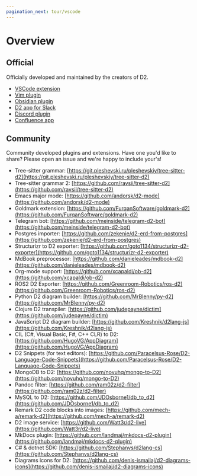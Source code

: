 ```yaml
---
pagination_next: tour/vscode
---
```


# Overview

## Official

Officially developed and maintained by the creators of D2.

- [VSCode extension](/tour/vscode)
- [Vim plugin](/tour/vim)
- [Obsidian plugin](/tour/obsidian)
- [D2 app for Slack](/tour/slack)
- [Discord plugin](/tour/discord)
- [Confluence app](/tour/confluence)

## Community

Community developed plugins and extensions. Have one you'd like to share? Please open an
issue and we're happy to include your's!

- Tree-sitter grammar: [https://git.pleshevski.ru/pleshevskiy/tree-sitter-d2](https://git.pleshevski.ru/pleshevskiy/tree-sitter-d2)
- Tree-sitter grammar 2: [https://github.com/ravsii/tree-sitter-d2](https://github.com/ravsii/tree-sitter-d2)
- Emacs major mode: [https://github.com/andorsk/d2-mode](https://github.com/andorsk/d2-mode)
- Goldmark extension: [https://github.com/FurqanSoftware/goldmark-d2](https://github.com/FurqanSoftware/goldmark-d2)
- Telegram bot: [https://github.com/meinside/telegram-d2-bot](https://github.com/meinside/telegram-d2-bot)
- Postgres importer: [https://github.com/zekenie/d2-erd-from-postgres](https://github.com/zekenie/d2-erd-from-postgres)
- Structurizr to D2 exporter: [https://github.com/goto1134/structurizr-d2-exporter](https://github.com/goto1134/structurizr-d2-exporter)
- MdBook preprocessor: [https://github.com/danieleades/mdbook-d2](https://github.com/danieleades/mdbook-d2)
- Org-mode support: [https://github.com/xcapaldi/ob-d2](https://github.com/xcapaldi/ob-d2)
- ROS2 D2 Exporter: [https://github.com/Greenroom-Robotics/ros-d2](https://github.com/Greenroom-Robotics/ros-d2)
- Python D2 diagram builder: [https://github.com/MrBlenny/py-d2](https://github.com/MrBlenny/py-d2)
- Clojure D2 transpiler: [https://github.com/judepayne/dictim](https://github.com/judepayne/dictim)
- JavaScript D2 diagram builder: [https://github.com/Kreshnik/d2lang-js](https://github.com/Kreshnik/d2lang-js)
- CIL (C#, Visual Basic, F#, C++ CLR) to D2: [https://github.com/HugoVG/AppDiagram](https://github.com/HugoVG/AppDiagram)
- D2 Snippets (for text editors): [https://github.com/Paracelsus-Rose/D2-Language-Code-Snippets](https://github.com/Paracelsus-Rose/D2-Language-Code-Snippets)
- MongoDB to D2: [https://github.com/novuhq/mongo-to-D2](https://github.com/novuhq/mongo-to-D2)
- Pandoc filter: [https://github.com/ram02z/d2-filter](https://github.com/ram02z/d2-filter)
- MySQL to D2: [https://github.com/JDOsborne1/db_to_d2](https://github.com/JDOsborne1/db_to_d2)
- Remark D2 code blocks into images: [https://github.com/mech-a/remark-d2](https://github.com/mech-a/remark-d2)
- D2 image service: [https://github.com/Watt3r/d2-live](https://github.com/Watt3r/d2-live)
- MkDocs plugin: [https://github.com/landmaj/mkdocs-d2-plugin](https://github.com/landmaj/mkdocs-d2-plugin)
- C# & dotnet SDK: [https://github.com/Stephanvs/d2lang-cs](https://github.com/Stephanvs/d2lang-cs)
- Diagrams icons for D2: [https://github.com/denis-ismailaj/d2-diagrams-icons](https://github.com/denis-ismailaj/d2-diagrams-icons)
